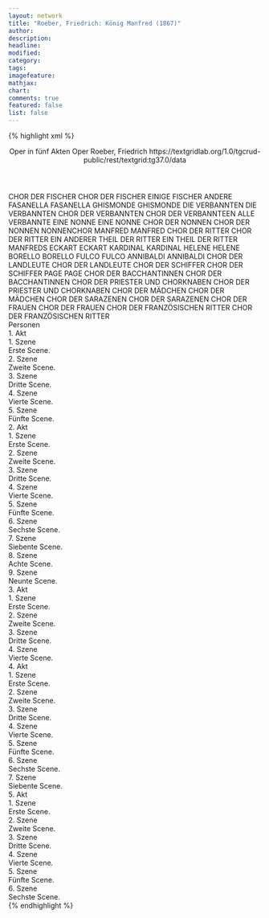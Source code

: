 ```yaml
---
layout: network
title: "Roeber, Friedrich: König Manfred (1867)"
author:
description:
headline:
modified:
category:
tags:
imagefeature:
mathjax:
chart:
comments: true
featured: false
list: false
---
```

{% highlight xml %}
<?xml-model href="https://raw.githubusercontent.com/DLiNa/project/master/rules/lina.rnc"?><?xml-model href="https://raw.githubusercontent.com/DLiNa/project/master/rules/lina.sch"?>
<play xmlns="http://lina.digital">
  <header>
    <title>König Manfred</title>
    <subtitle>Oper in fünf Akten</subtitle>
    <genretitle>Oper</genretitle>
    <author>Roeber, Friedrich</author>
    <date type="print"/>
    <date type="premiere" when="1867"/>
    <date type="written"/>
    <source>https://textgridlab.org/1.0/tgcrud-public/rest/textgrid:tg37.0/data</source>
  </header>
  <personae>
    <character>
      <name>CHOR DER FISCHER</name>
      <alias xml:id="chor_der_fischer">
        <name>CHOR DER FISCHER</name>
      </alias>
      <alias xml:id="einige_fischer">
        <name>EINIGE FISCHER</name>
      </alias>
      <alias xml:id="andere">
        <name>ANDERE</name>
      </alias>
    </character>
    <character>
      <name>FASANELLA</name>
      <alias xml:id="fasanella">
        <name>FASANELLA</name>
      </alias>
    </character>
    <character>
      <name>GHISMONDE</name>
      <alias xml:id="ghismonde">
        <name>GHISMONDE</name>
      </alias>
    </character>
    <character>
      <name>DIE VERBANNTEN</name>
      <alias xml:id="die_verbannten">
        <name>DIE VERBANNTEN</name>
      </alias>
      <alias xml:id="chor_der_verbannten">
        <name>CHOR DER VERBANNTEN</name>
      </alias>
      <alias xml:id="chor_der_verbannteen">
        <name>CHOR DER VERBANNTEEN</name>
      </alias>
      <alias xml:id="alle_verbannte">
        <name>ALLE VERBANNTE</name>
      </alias>
    </character>
    <character>
      <name>EINE NONNE</name>
      <alias xml:id="eine_nonne">
        <name>EINE NONNE</name>
      </alias>
    </character>
    <character>
      <name>CHOR DER NONNEN</name>
      <alias xml:id="chor_der_nonnen">
        <name>CHOR DER NONNEN</name>
      </alias>
      <alias xml:id="nonnenchor">
        <name>NONNENCHOR</name>
      </alias>
    </character>
    <character>
      <name>MANFRED</name>
      <alias xml:id="manfred">
        <name>MANFRED</name>
      </alias>
    </character>
    <character>
      <name>CHOR DER RITTER</name>
      <alias xml:id="chor_der_ritter">
        <name>CHOR DER RITTER</name>
      </alias>
      <alias xml:id="ein_anderer_theil_der_ritter">
        <name>EIN ANDERER THEIL DER RITTER</name>
      </alias>
      <alias xml:id="ein_theil_der_ritter_manfreds">
        <name>EIN THEIL DER RITTER MANFREDS</name>
      </alias>
    </character>
    <character>
      <name>ECKART</name>
      <alias xml:id="eckart">
        <name>ECKART</name>
      </alias>
    </character>
    <character>
      <name>KARDINAL</name>
      <alias xml:id="kardinal">
        <name>KARDINAL</name>
      </alias>
    </character>
    <character>
      <name>HELENE</name>
      <alias xml:id="helene">
        <name>HELENE</name>
      </alias>
    </character>
    <character>
      <name>BORELLO</name>
      <alias xml:id="borello">
        <name>BORELLO</name>
      </alias>
    </character>
    <character>
      <name>FULCO</name>
      <alias xml:id="fulco">
        <name>FULCO</name>
      </alias>
    </character>
    <character>
      <name>ANNIBALDI</name>
      <alias xml:id="annibaldi">
        <name>ANNIBALDI</name>
      </alias>
    </character>
    <character>
      <name>CHOR DER LANDLEUTE</name>
      <alias xml:id="chor_der_landleute">
        <name>CHOR DER LANDLEUTE</name>
      </alias>
    </character>
    <character>
      <name>CHOR DER SCHIFFER</name>
      <alias xml:id="chor_der_schiffer">
        <name>CHOR DER SCHIFFER</name>
      </alias>
    </character>
    <character>
      <name>PAGE</name>
      <alias xml:id="page">
        <name>PAGE</name>
      </alias>
    </character>
    <character>
      <name>CHOR DER BACCHANTINNEN</name>
      <alias xml:id="chor_der_bacchantinnen">
        <name>CHOR DER BACCHANTINNEN</name>
      </alias>
    </character>
    <character>
      <name>CHOR DER PRIESTER UND CHORKNABEN</name>
      <alias xml:id="chor_der_priester_und_chorknaben">
        <name>CHOR DER PRIESTER UND CHORKNABEN</name>
      </alias>
    </character>
    <character>
      <name>CHOR DER MÄDCHEN</name>
      <alias xml:id="chor_der_mädchen">
        <name>CHOR DER MÄDCHEN</name>
      </alias>
    </character>
    <character>
      <name>CHOR DER SARAZENEN</name>
      <alias xml:id="chor_der_sarazenen">
        <name>CHOR DER SARAZENEN</name>
      </alias>
    </character>
    <character>
      <name>CHOR DER FRAUEN</name>
      <alias xml:id="chor_der_frauen">
        <name>CHOR DER FRAUEN</name>
      </alias>
    </character>
    <character>
      <name>CHOR DER FRANZÖSISCHEN RITTER</name>
      <alias xml:id="chor_der_französischen_ritter">
        <name>CHOR DER FRANZÖSISCHEN RITTER</name>
      </alias>
    </character>
  </personae>
  <text>
    <div>
      <head>Personen</head>
    </div>
    <div>
      <head>1. Akt</head>
      <div>
        <head>1. Szene</head>
        <div>
          <head>Erste Scene.</head>
          <sp who="#chor_der_fischer">
            <amount n="1" unit="speech_acts"/>
            <amount n="80" unit="words"/>
            <amount n="21" unit="lines"/>
            <amount n="475" unit="chars"/>
          </sp>
          <sp who="#einige_fischer">
            <amount n="1" unit="speech_acts"/>
            <amount n="23" unit="words"/>
            <amount n="4" unit="lines"/>
            <amount n="132" unit="chars"/>
          </sp>
          <sp who="#andere">
            <amount n="1" unit="speech_acts"/>
            <amount n="13" unit="words"/>
            <amount n="3" unit="lines"/>
            <amount n="72" unit="chars"/>
          </sp>
        </div>
      </div>
      <div>
        <head>2. Szene</head>
        <div>
          <head>Zweite Scene.</head>
          <sp who="#fasanella">
            <amount n="1" unit="speech_acts"/>
            <amount n="6" unit="words"/>
            <amount n="1" unit="lines"/>
            <amount n="35" unit="chars"/>
          </sp>
          <sp who="#ghismonde">
            <amount n="7" unit="speech_acts"/>
            <amount n="196" unit="words"/>
            <amount n="42" unit="lines"/>
            <amount n="1085" unit="chars"/>
          </sp>
          <sp who="#chor_der_fischer">
            <amount n="3" unit="speech_acts"/>
            <amount n="36" unit="words"/>
            <amount n="9" unit="lines"/>
            <amount n="184" unit="chars"/>
          </sp>
          <sp who="#die_verbannten #chor_der_fischer">
            <amount n="2" unit="speech_acts"/>
            <amount n="11" unit="words"/>
            <amount n="2" unit="lines"/>
            <amount n="48" unit="chars"/>
          </sp>
          <sp who="#die_verbannten #chor_der_fischer">
            <amount n="1" unit="speech_acts"/>
            <amount n="4" unit="words"/>
            <amount n="1" unit="lines"/>
            <amount n="17" unit="chars"/>
          </sp>
          <sp who="#die_verbannten">
            <amount n="2" unit="speech_acts"/>
            <amount n="56" unit="words"/>
            <amount n="9" unit="lines"/>
            <amount n="277" unit="chars"/>
          </sp>
        </div>
      </div>
      <div>
        <head>3. Szene</head>
        <div>
          <head>Dritte Scene.</head>
          <sp who="#ghismonde">
            <amount n="3" unit="speech_acts"/>
            <amount n="220" unit="words"/>
            <amount n="46" unit="lines"/>
            <amount n="1150" unit="chars"/>
          </sp>
          <sp who="#eine_nonne">
            <amount n="1" unit="speech_acts"/>
            <amount n="10" unit="words"/>
            <amount n="2" unit="lines"/>
            <amount n="46" unit="chars"/>
          </sp>
          <sp who="#chor_der_nonnen">
            <amount n="1" unit="speech_acts"/>
            <amount n="14" unit="words"/>
            <amount n="3" unit="lines"/>
            <amount n="72" unit="chars"/>
          </sp>
          <sp who="#nonnenchor">
            <amount n="1" unit="speech_acts"/>
            <amount n="10" unit="words"/>
            <amount n="2" unit="lines"/>
            <amount n="62" unit="chars"/>
          </sp>
        </div>
      </div>
      <div>
        <head>4. Szene</head>
        <div>
          <head>Vierte Scene.</head>
          <sp who="#manfred">
            <amount n="10" unit="speech_acts"/>
            <amount n="353" unit="words"/>
            <amount n="59" unit="lines"/>
            <amount n="1847" unit="chars"/>
          </sp>
          <sp who="#chor_der_ritter #chor_der_frauen">
            <amount n="1" unit="speech_acts"/>
            <amount n="31" unit="words"/>
            <amount n="5" unit="lines"/>
            <amount n="171" unit="chars"/>
          </sp>
          <sp who="#eckart">
            <amount n="3" unit="speech_acts"/>
            <amount n="75" unit="words"/>
            <amount n="17" unit="lines"/>
            <amount n="377" unit="chars"/>
          </sp>
          <sp who="#ghismonde">
            <amount n="6" unit="speech_acts"/>
            <amount n="74" unit="words"/>
            <amount n="15" unit="lines"/>
            <amount n="370" unit="chars"/>
          </sp>
        </div>
      </div>
      <div>
        <head>5. Szene</head>
        <div>
          <head>Fünfte Scene.</head>
          <sp who="#kardinal">
            <amount n="7" unit="speech_acts"/>
            <amount n="106" unit="words"/>
            <amount n="17" unit="lines"/>
            <amount n="543" unit="chars"/>
          </sp>
          <sp who="#manfred">
            <amount n="8" unit="speech_acts"/>
            <amount n="74" unit="words"/>
            <amount n="12" unit="lines"/>
            <amount n="407" unit="chars"/>
          </sp>
          <sp who="#chor_der_ritter #chor_der_frauen">
            <amount n="1" unit="speech_acts"/>
            <amount n="25" unit="words"/>
            <amount n="5" unit="lines"/>
            <amount n="153" unit="chars"/>
          </sp>
          <sp who="#chor_der_nonnen">
            <amount n="1" unit="speech_acts"/>
            <amount n="9" unit="words"/>
            <amount n="1" unit="lines"/>
            <amount n="46" unit="chars"/>
          </sp>
          <sp who="#ghismonde">
            <amount n="2" unit="speech_acts"/>
            <amount n="16" unit="words"/>
            <amount n="3" unit="lines"/>
            <amount n="78" unit="chars"/>
          </sp>
          <sp who="#eckart">
            <amount n="1" unit="speech_acts"/>
            <amount n="11" unit="words"/>
            <amount n="2" unit="lines"/>
            <amount n="56" unit="chars"/>
          </sp>
        </div>
      </div>
    </div>
    <div>
      <head>2. Akt</head>
      <div>
        <head>1. Szene</head>
        <div>
          <head>Erste Scene.</head>
          <sp who="#manfred">
            <amount n="2" unit="speech_acts"/>
            <amount n="147" unit="words"/>
            <amount n="26" unit="lines"/>
            <amount n="748" unit="chars"/>
          </sp>
          <sp who="#eckart">
            <amount n="1" unit="speech_acts"/>
            <amount n="35" unit="words"/>
            <amount n="9" unit="lines"/>
            <amount n="178" unit="chars"/>
          </sp>
        </div>
      </div>
      <div>
        <head>2. Szene</head>
        <div>
          <head>Zweite Scene.</head>
          <sp who="#manfred">
            <amount n="6" unit="speech_acts"/>
            <amount n="95" unit="words"/>
            <amount n="16" unit="lines"/>
            <amount n="455" unit="chars"/>
          </sp>
          <sp who="#helene">
            <amount n="7" unit="speech_acts"/>
            <amount n="221" unit="words"/>
            <amount n="36" unit="lines"/>
            <amount n="1118" unit="chars"/>
          </sp>
        </div>
      </div>
      <div>
        <head>3. Szene</head>
        <div>
          <head>Dritte Scene.</head>
          <sp who="#kardinal">
            <amount n="6" unit="speech_acts"/>
            <amount n="82" unit="words"/>
            <amount n="21" unit="lines"/>
            <amount n="442" unit="chars"/>
          </sp>
          <sp who="#chor_der_verbannten">
            <amount n="4" unit="speech_acts"/>
            <amount n="56" unit="words"/>
            <amount n="14" unit="lines"/>
            <amount n="299" unit="chars"/>
          </sp>
          <sp who="#chor_der_verbannteen">
            <amount n="1" unit="speech_acts"/>
            <amount n="2" unit="words"/>
            <amount n="1" unit="lines"/>
            <amount n="13" unit="chars"/>
          </sp>
        </div>
      </div>
      <div>
        <head>4. Szene</head>
        <div>
          <head>Vierte Scene.</head>
          <sp who="#chor_der_verbannten">
            <amount n="1" unit="speech_acts"/>
            <amount n="47" unit="words"/>
            <amount n="9" unit="lines"/>
            <amount n="239" unit="chars"/>
          </sp>
          <sp who="#borello">
            <amount n="2" unit="speech_acts"/>
            <amount n="35" unit="words"/>
            <amount n="6" unit="lines"/>
            <amount n="182" unit="chars"/>
          </sp>
          <sp who="#fulco">
            <amount n="1" unit="speech_acts"/>
            <amount n="9" unit="words"/>
            <amount n="2" unit="lines"/>
            <amount n="53" unit="chars"/>
          </sp>
          <sp who="#manfred">
            <amount n="1" unit="speech_acts"/>
            <amount n="21" unit="words"/>
            <amount n="4" unit="lines"/>
            <amount n="117" unit="chars"/>
          </sp>
        </div>
      </div>
      <div>
        <head>5. Szene</head>
        <div>
          <head>Fünfte Scene.</head>
          <sp who="#manfred">
            <amount n="5" unit="speech_acts"/>
            <amount n="72" unit="words"/>
            <amount n="20" unit="lines"/>
            <amount n="394" unit="chars"/>
          </sp>
          <sp who="#eckart">
            <amount n="4" unit="speech_acts"/>
            <amount n="43" unit="words"/>
            <amount n="12" unit="lines"/>
            <amount n="222" unit="chars"/>
          </sp>
        </div>
      </div>
      <div>
        <head>6. Szene</head>
        <div>
          <head>Sechste Scene.</head>
          <sp who="#eckart">
            <amount n="1" unit="speech_acts"/>
            <amount n="37" unit="words"/>
            <amount n="9" unit="lines"/>
            <amount n="190" unit="chars"/>
          </sp>
        </div>
      </div>
      <div>
        <head>7. Szene</head>
        <div>
          <head>Siebente Scene.</head>
          <sp who="#fasanella #annibaldi">
            <amount n="2" unit="speech_acts"/>
            <amount n="90" unit="words"/>
            <amount n="18" unit="lines"/>
            <amount n="538" unit="chars"/>
          </sp>
        </div>
      </div>
      <div>
        <head>8. Szene</head>
        <div>
          <head>Achte Scene.</head>
          <sp who="#manfred">
            <amount n="2" unit="speech_acts"/>
            <amount n="136" unit="words"/>
            <amount n="22" unit="lines"/>
            <amount n="687" unit="chars"/>
          </sp>
          <sp who="#ghismonde">
            <amount n="1" unit="speech_acts"/>
            <amount n="6" unit="words"/>
            <amount n="1" unit="lines"/>
            <amount n="40" unit="chars"/>
          </sp>
          <sp who="#borello">
            <amount n="1" unit="speech_acts"/>
            <amount n="14" unit="words"/>
            <amount n="2" unit="lines"/>
            <amount n="77" unit="chars"/>
          </sp>
          <sp who="#alle_verbannte">
            <amount n="1" unit="speech_acts"/>
            <amount n="3" unit="words"/>
            <amount n="1" unit="lines"/>
            <amount n="17" unit="chars"/>
          </sp>
          <sp who="#eckart">
            <amount n="1" unit="speech_acts"/>
            <amount n="4" unit="words"/>
            <amount n="1" unit="lines"/>
            <amount n="18" unit="chars"/>
          </sp>
        </div>
      </div>
      <div>
        <head>9. Szene</head>
        <div>
          <head>Neunte Scene.</head>
          <sp who="#ghismonde">
            <amount n="8" unit="speech_acts"/>
            <amount n="170" unit="words"/>
            <amount n="27" unit="lines"/>
            <amount n="883" unit="chars"/>
          </sp>
          <sp who="#manfred">
            <amount n="6" unit="speech_acts"/>
            <amount n="111" unit="words"/>
            <amount n="19" unit="lines"/>
            <amount n="631" unit="chars"/>
          </sp>
        </div>
      </div>
    </div>
    <div>
      <head>3. Akt</head>
      <div>
        <head>1. Szene</head>
        <div>
          <head>Erste Scene.</head>
          <sp who="#chor_der_landleute">
            <amount n="1" unit="speech_acts"/>
            <amount n="65" unit="words"/>
            <amount n="13" unit="lines"/>
            <amount n="347" unit="chars"/>
          </sp>
          <sp who="#chor_der_schiffer">
            <amount n="1" unit="speech_acts"/>
            <amount n="43" unit="words"/>
            <amount n="9" unit="lines"/>
            <amount n="250" unit="chars"/>
          </sp>
        </div>
      </div>
      <div>
        <head>2. Szene</head>
        <div>
          <head>Zweite Scene.</head>
          <sp who="#helene">
            <amount n="3" unit="speech_acts"/>
            <amount n="78" unit="words"/>
            <amount n="15" unit="lines"/>
            <amount n="413" unit="chars"/>
          </sp>
          <sp who="#eckart">
            <amount n="3" unit="speech_acts"/>
            <amount n="67" unit="words"/>
            <amount n="12" unit="lines"/>
            <amount n="370" unit="chars"/>
          </sp>
          <sp who="#page">
            <amount n="2" unit="speech_acts"/>
            <amount n="41" unit="words"/>
            <amount n="7" unit="lines"/>
            <amount n="208" unit="chars"/>
          </sp>
          <sp who="#helene #eckart #page">
            <amount n="1" unit="speech_acts"/>
            <amount n="2" unit="words"/>
            <amount n="1" unit="lines"/>
            <amount n="14" unit="chars"/>
          </sp>
        </div>
      </div>
      <div>
        <head>3. Szene</head>
        <div>
          <head>Dritte Scene.</head>
          <sp who="#chor_der_bacchantinnen">
            <amount n="1" unit="speech_acts"/>
            <amount n="205" unit="words"/>
            <amount n="33" unit="lines"/>
            <amount n="1109" unit="chars"/>
          </sp>
          <sp who="#manfred">
            <amount n="2" unit="speech_acts"/>
            <amount n="50" unit="words"/>
            <amount n="9" unit="lines"/>
            <amount n="279" unit="chars"/>
          </sp>
          <sp who="#ghismonde">
            <amount n="2" unit="speech_acts"/>
            <amount n="102" unit="words"/>
            <amount n="18" unit="lines"/>
            <amount n="526" unit="chars"/>
          </sp>
          <sp who="#chor_der_priester_und_chorknaben">
            <amount n="1" unit="speech_acts"/>
            <amount n="3" unit="words"/>
            <amount n="1" unit="lines"/>
            <amount n="22" unit="chars"/>
          </sp>
        </div>
      </div>
      <div>
        <head>4. Szene</head>
        <div>
          <head>Vierte Scene.</head>
          <sp who="#kardinal">
            <amount n="2" unit="speech_acts"/>
            <amount n="139" unit="words"/>
            <amount n="19" unit="lines"/>
            <amount n="766" unit="chars"/>
          </sp>
          <sp who="#manfred">
            <amount n="2" unit="speech_acts"/>
            <amount n="51" unit="words"/>
            <amount n="9" unit="lines"/>
            <amount n="278" unit="chars"/>
          </sp>
          <sp who="#ein_theil_der_ritter_manfreds">
            <amount n="1" unit="speech_acts"/>
            <amount n="27" unit="words"/>
            <amount n="5" unit="lines"/>
            <amount n="161" unit="chars"/>
          </sp>
          <sp who="#ein_anderer_theil_der_ritter #chor_der_frauen">
            <amount n="1" unit="speech_acts"/>
            <amount n="25" unit="words"/>
            <amount n="4" unit="lines"/>
            <amount n="129" unit="chars"/>
          </sp>
          <sp who="#ghismonde">
            <amount n="1" unit="speech_acts"/>
            <amount n="25" unit="words"/>
            <amount n="4" unit="lines"/>
            <amount n="130" unit="chars"/>
          </sp>
        </div>
      </div>
    </div>
    <div>
      <head>4. Akt</head>
      <div>
        <head>1. Szene</head>
        <div>
          <head>Erste Scene.</head>
          <sp who="#chor_der_mädchen #chor_der_frauen">
            <amount n="1" unit="speech_acts"/>
            <amount n="67" unit="words"/>
            <amount n="9" unit="lines"/>
            <amount n="351" unit="chars"/>
          </sp>
          <sp who="#ghismonde">
            <amount n="1" unit="speech_acts"/>
            <amount n="11" unit="words"/>
            <amount n="2" unit="lines"/>
            <amount n="45" unit="chars"/>
          </sp>
        </div>
      </div>
      <div>
        <head>2. Szene</head>
        <div>
          <head>Zweite Scene.</head>
          <sp who="#ghismonde">
            <amount n="1" unit="speech_acts"/>
            <amount n="79" unit="words"/>
            <amount n="10" unit="lines"/>
            <amount n="408" unit="chars"/>
          </sp>
        </div>
      </div>
      <div>
        <head>3. Szene</head>
        <div>
          <head>Dritte Scene.</head>
          <sp who="#manfred">
            <amount n="7" unit="speech_acts"/>
            <amount n="162" unit="words"/>
            <amount n="30" unit="lines"/>
            <amount n="882" unit="chars"/>
          </sp>
          <sp who="#ghismonde">
            <amount n="6" unit="speech_acts"/>
            <amount n="285" unit="words"/>
            <amount n="45" unit="lines"/>
            <amount n="1466" unit="chars"/>
          </sp>
        </div>
      </div>
      <div>
        <head>4. Szene</head>
        <div>
          <head>Vierte Scene.</head>
          <sp who="#ghismonde">
            <amount n="1" unit="speech_acts"/>
            <amount n="157" unit="words"/>
            <amount n="36" unit="lines"/>
            <amount n="810" unit="chars"/>
          </sp>
        </div>
      </div>
      <div>
        <head>5. Szene</head>
        <div>
          <head>Fünfte Scene.</head>
          <sp who="#manfred">
            <amount n="1" unit="speech_acts"/>
            <amount n="338" unit="words"/>
            <amount n="48" unit="lines"/>
            <amount n="1736" unit="chars"/>
          </sp>
        </div>
      </div>
      <div>
        <head>6. Szene</head>
        <div>
          <head>Sechste Scene.</head>
          <sp who="#eckart">
            <amount n="1" unit="speech_acts"/>
            <amount n="32" unit="words"/>
            <amount n="4" unit="lines"/>
            <amount n="166" unit="chars"/>
          </sp>
        </div>
      </div>
      <div>
        <head>7. Szene</head>
        <div>
          <head>Siebente Scene.</head>
          <sp who="#manfred">
            <amount n="1" unit="speech_acts"/>
            <amount n="37" unit="words"/>
            <amount n="6" unit="lines"/>
            <amount n="205" unit="chars"/>
          </sp>
          <sp who="#eckart">
            <amount n="1" unit="speech_acts"/>
            <amount n="35" unit="words"/>
            <amount n="6" unit="lines"/>
            <amount n="201" unit="chars"/>
          </sp>
          <sp who="#chor_der_sarazenen">
            <amount n="1" unit="speech_acts"/>
            <amount n="40" unit="words"/>
            <amount n="7" unit="lines"/>
            <amount n="233" unit="chars"/>
          </sp>
        </div>
      </div>
    </div>
    <div>
      <head>5. Akt</head>
      <div>
        <head>1. Szene</head>
        <div>
          <head>Erste Scene.</head>
          <sp who="#helene">
            <amount n="3" unit="speech_acts"/>
            <amount n="149" unit="words"/>
            <amount n="26" unit="lines"/>
            <amount n="748" unit="chars"/>
          </sp>
          <sp who="#page">
            <amount n="2" unit="speech_acts"/>
            <amount n="203" unit="words"/>
            <amount n="34" unit="lines"/>
            <amount n="1009" unit="chars"/>
          </sp>
        </div>
      </div>
      <div>
        <head>2. Szene</head>
        <div>
          <head>Zweite Scene.</head>
          <sp who="#ghismonde">
            <amount n="7" unit="speech_acts"/>
            <amount n="148" unit="words"/>
            <amount n="28" unit="lines"/>
            <amount n="775" unit="chars"/>
          </sp>
          <sp who="#helene">
            <amount n="14" unit="speech_acts"/>
            <amount n="190" unit="words"/>
            <amount n="32" unit="lines"/>
            <amount n="998" unit="chars"/>
          </sp>
          <sp who="#page">
            <amount n="1" unit="speech_acts"/>
            <amount n="7" unit="words"/>
            <amount n="2" unit="lines"/>
            <amount n="46" unit="chars"/>
          </sp>
          <sp who="#manfred">
            <amount n="12" unit="speech_acts"/>
            <amount n="180" unit="words"/>
            <amount n="28" unit="lines"/>
            <amount n="912" unit="chars"/>
          </sp>
          <sp who="#helene #ghismonde">
            <amount n="1" unit="speech_acts"/>
            <amount n="1" unit="words"/>
            <amount n="1" unit="lines"/>
            <amount n="8" unit="chars"/>
          </sp>
          <sp who="#eckart">
            <amount n="3" unit="speech_acts"/>
            <amount n="44" unit="words"/>
            <amount n="7" unit="lines"/>
            <amount n="243" unit="chars"/>
          </sp>
        </div>
      </div>
      <div>
        <head>3. Szene</head>
        <div>
          <head>Dritte Scene.</head>
          <sp who="#manfred">
            <amount n="2" unit="speech_acts"/>
            <amount n="24" unit="words"/>
            <amount n="5" unit="lines"/>
            <amount n="123" unit="chars"/>
          </sp>
          <sp who="#eckart">
            <amount n="1" unit="speech_acts"/>
            <amount n="25" unit="words"/>
            <amount n="4" unit="lines"/>
            <amount n="136" unit="chars"/>
          </sp>
          <sp who="#chor_der_sarazenen">
            <amount n="1" unit="speech_acts"/>
            <amount n="42" unit="words"/>
            <amount n="7" unit="lines"/>
            <amount n="234" unit="chars"/>
          </sp>
        </div>
      </div>
      <div>
        <head>4. Szene</head>
        <div>
          <head>Vierte Scene.</head>
          <sp who="#ghismonde">
            <amount n="1" unit="speech_acts"/>
            <amount n="121" unit="words"/>
            <amount n="20" unit="lines"/>
            <amount n="662" unit="chars"/>
          </sp>
        </div>
      </div>
      <div>
        <head>5. Szene</head>
        <div>
          <head>Fünfte Scene.</head>
          <sp who="#helene">
            <amount n="1" unit="speech_acts"/>
            <amount n="24" unit="words"/>
            <amount n="3" unit="lines"/>
            <amount n="124" unit="chars"/>
          </sp>
        </div>
      </div>
      <div>
        <head>6. Szene</head>
        <div>
          <head>Sechste Scene.</head>
          <sp who="#kardinal">
            <amount n="2" unit="speech_acts"/>
            <amount n="28" unit="words"/>
            <amount n="4" unit="lines"/>
            <amount n="142" unit="chars"/>
          </sp>
          <sp who="#helene">
            <amount n="3" unit="speech_acts"/>
            <amount n="131" unit="words"/>
            <amount n="23" unit="lines"/>
            <amount n="723" unit="chars"/>
          </sp>
          <sp who="#chor_der_frauen">
            <amount n="2" unit="speech_acts"/>
            <amount n="8" unit="words"/>
            <amount n="2" unit="lines"/>
            <amount n="44" unit="chars"/>
          </sp>
          <sp who="#chor_der_verbannten #chor_der_französischen_ritter">
            <amount n="1" unit="speech_acts"/>
            <amount n="9" unit="words"/>
            <amount n="1" unit="lines"/>
            <amount n="41" unit="chars"/>
          </sp>
        </div>
      </div>
    </div>
  </text>
</play>
{% endhighlight %}